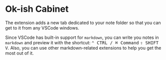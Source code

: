 # Ok-ish Cabinet

The extension adds a new tab dedicated to your note folder so that you can
get to it from any VSCode windows.

Since VSCode has built-in support for `markdown`, you can write you notes in
`markdown` and preview it with the shortcut: <kbd>⌃ CTRL / ⌘ Command</kbd>
<kbd>⇧ SHIFT</kbd> <kbd>V</kbd>. Also, you can use other markdown-related
extensions to help you get the most out of it.

